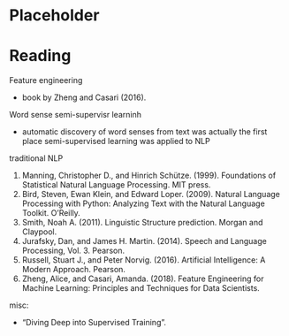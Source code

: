 # Placeholder

# Reading

Feature engineering
- book by Zheng and Casari (2016).

Word sense semi-supervisr learninh
- automatic discovery of word
senses from text was actually the first place semi-supervised learning was
applied to NLP

traditional NLP
1. Manning, Christopher D., and Hinrich Schütze. (1999). Foundations of
Statistical Natural Language Processing. MIT press.
2. Bird, Steven, Ewan Klein, and Edward Loper. (2009). Natural
Language Processing with Python: Analyzing Text with the Natural
Language Toolkit. O’Reilly.
3. Smith, Noah A. (2011). Linguistic Structure prediction. Morgan and
Claypool.
4. Jurafsky, Dan, and James H. Martin. (2014). Speech and Language
Processing, Vol. 3. Pearson.
5. Russell, Stuart J., and Peter Norvig. (2016). Artificial Intelligence: A
Modern Approach. Pearson.
6. Zheng, Alice, and Casari, Amanda. (2018). Feature Engineering for
Machine Learning: Principles and Techniques for Data Scientists.

misc:
- “Diving Deep into Supervised Training”.